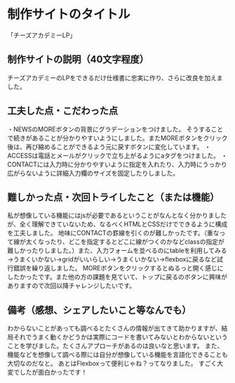 # 制作サイトのタイトル
「チーズアカデミーLP」

## 制作サイトの説明（40文字程度）
チーズアカデミーのLPをできるだけ仕様書に忠実に作り、さらに改良を加えました。

## 工夫した点・こだわった点
・NEWSのMOREボタンの背景にグラデーションをつけました。
そうすることで続きがあることが分かりやすいようにしました。またMOREボタンをクリック後は、再び縮めることができるよう元に戻すボタンに変化しています。
・ACCESSは電話とメールがクリックで立ち上がるようにaタグをつけました。
・CONTACTには入力時に分かりやすいように指定を入れたり、入力時にうっかり広がらないように詳細入力欄のサイズを固定したりしました。

## 難しかった点・次回トライしたこと（または機能）
私が想像している機能にはjsが必要であるということがなんとなく分かりましたが、全く理解できていないため、なるべくHTMLとCSSだけでできるように構成を工夫しました。
地味にCONTACTの罫線を引くのが難しかったです。（重なって線が太くなったり、どこを指定するとどこに線がつくのかなどclassの指定が難しかったりしました。）また、入力フォームを並べるのにtableを利用してみる→うまくいかない→gridがいいらしい→うまくいかない→flexboxに戻るなど試行錯誤を繰り返しました。
MOREボタンをクリックするとぬるっと開く感じにしたかったです。また他の方の課題を見ていて、トップに戻るのボタンに興味がありますので次回以降チャレンジしたいです。

## 備考（感想、シェアしたいこと等なんでも）
わからないことがあっても調べるとたくさんの情報が出てきて助かりますが、結局それでうまく動くかどうかは実際にコードを書いてみないとわからないということを学びました。たくさんアプローチがあるのは良いなと思います。
また、機能などを想像して調べる際には自分が想像している機能を言語化できることも大切なのだなと。
あとはFlexboxって便利じゃね？ってなりました。
すごく大変でしたが面白かったです！
